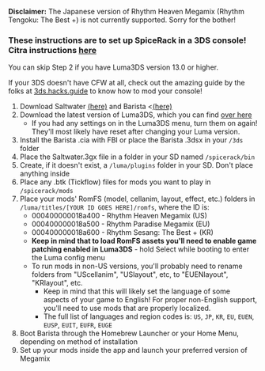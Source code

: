 **Disclaimer:** The Japanese version of Rhythm Heaven Megamix (Rhythm Tengoku: The Best +) is not currently supported. Sorry for the bother!

### These instructions are to set up SpiceRack in a 3DS console! Citra instructions [here](citra.md) 

You can skip Step 2 if you have Luma3DS version 13.0 or higher.

If your 3DS doesn't have CFW at all, check out the amazing guide by the folks at [3ds.hacks.guide](https://3ds.hacks.guide) to know how to mod your console!

1. Download Saltwater [(here)](https://github.com/patataofcourse/Saltwater/releases/latest) and Barista <[(here)](https://github.com/patataofcourse/Barista/releases/latest)
1. Download the latest version of Luma3DS, which you can find [over here](https://github.com/LumaTeam/Luma3DS/releases/latest)
    - If you had any settings on in the Luma3DS menu, turn them on again! They'll most likely have reset after changing your Luma version.
1. Install the Barista .cia with FBI or place the Barista .3dsx in your `/3ds` folder
1. Place the Saltwater.3gx file in a folder in your SD named `/spicerack/bin`
1. Create, if it doesn't exist, a `/luma/plugins` folder in your SD. Don't place anything inside
1. Place any .btk (Tickflow) files for mods you want to play in `/spicerack/mods`
1. Place your mods' RomFS (model, cellanim, layout, effect, etc.) folders in `/luma/titles/[YOUR ID GOES HERE]/romfs`, where the ID is:
    - 000400000018a400 - Rhythm Heaven Megamix (US)
    - 000400000018a500 - Rhythm Paradise Megamix (EU)
    - 000400000018a600 - Rhythm Sesang: The Best + (KR)
    - **Keep in mind that to load RomFS assets you'll need to enable game patching enabled in Luma3DS** - hold Select while booting to enter the Luma config menu
    - To run mods in non-US versions, you'll probably need to rename folders from "UScellanim", "USlayout", etc, to "EUENlayout", "KRlayout", etc.
        - Keep in mind that this will likely set the language of some aspects of your game to English! For proper non-English support, you'll need to use mods that are properly localized.
        - The full list of languages and region codes is: `US`, `JP`, `KR`, `EU`, `EUEN`, `EUSP`, `EUIT`, `EUFR`, `EUGE`
1. Boot Barista through the Homebrew Launcher or your Home Menu, depending on method of installation
1. Set up your mods inside the app and launch your preferred version of Megamix